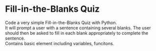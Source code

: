 # Fill-in-the-Blanks Quiz
Code a very simple Fill-in-the-Blanks Quiz with Python.<br>
It will prompt a user with a sentence containing several blanks. The user should then be asked to fill in each blank appropriately to complete the sentence.<br>
Contains basic element including variables, funcitons.
